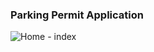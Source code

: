 ### Parking Permit Application

![Home - index](https://github.com/Hamberfim/ParkingPermitApplication/blob/master/ParkingPermit/_sqlDump_imageDump/indexView.jpg)
